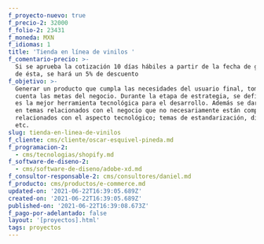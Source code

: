 ```yaml
---
f_proyecto-nuevo: true
f_precio-2: 32000
f_folio-2: 23431
f_moneda: MXN
f_idiomas: 1
title: 'Tienda en línea de vinilos '
f_comentario-precio: >-
  Si se aprueba la cotización 10 días hábiles a partir de la fecha de generación
  de ésta, se hará un 5% de descuento
f_objetivo: >-
  Generar un producto que cumpla las necesidades del usuario final, tomando en
  cuenta las metas del negocio. Durante la etapa de estrategia, se definirá cuál
  es la mejor herramienta tecnológica para el desarrollo. Además se dará insight
  en temas relacionados con el negocio que no necesariamente están completamente
  relacionados con el aspecto tecnológico; temas de estandarización, diseño,
  etc.
slug: tienda-en-linea-de-vinilos
f_cliente: cms/cliente/oscar-esquivel-pineda.md
f_programacion-2:
  - cms/tecnologias/shopify.md
f_software-de-diseno-2:
  - cms/software-de-diseno/adobe-xd.md
f_consultor-responsable-2: cms/consultores/daniel.md
f_producto: cms/productos/e-commerce.md
updated-on: '2021-06-22T16:39:05.689Z'
created-on: '2021-06-22T16:39:05.689Z'
published-on: '2021-06-22T16:39:08.673Z'
f_pago-por-adelantado: false
layout: '[proyectos].html'
tags: proyectos
---
```




